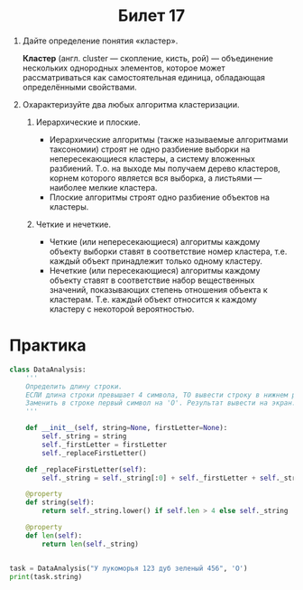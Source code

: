 <h1 align='center'>Билет 17</h1>

1. Дайте определение понятия «кластер».

    **Кластер** (англ. cluster — скопление, кисть, рой) — объединение
    нескольких однородных элементов, которое может рассматриваться
    как самостоятельная единица, обладающая определёнными
    свойствами.

2. Охарактеризуйте два любых алгоритма кластеризации.

    1. Иерархические и плоские.
    
        * Иерархические алгоритмы (также называемые алгоритмами таксономии) строят не одно разбиение выборки на непересекающиеся кластеры, а систему вложенных разбиений. Т.о. на выходе мы получаем дерево кластеров, корнем которого является вся выборка, а листьями — наиболее мелкие кластера.
        * Плоские алгоритмы строят одно разбиение объектов на кластеры.
    
    2. Четкие и нечеткие.

        * Четкие (или непересекающиеся) алгоритмы каждому объекту выборки ставят в соответствие номер кластера, т.е. каждый объект принадлежит только одному кластеру.
        * Нечеткие (или пересекающиеся) алгоритмы каждому объекту ставят в соответствие набор вещественных значений, показывающих степень отношения объекта к кластерам. Т.е. каждый объект относится к каждому кластеру с некоторой вероятностью.

# Практика

```python
class DataAnalysis:
    '''
    Определить длину строки.
    ЕСЛИ длина строки превышает 4 символа, ТО вывести строку в нижнем регистре.
    Заменить в строке первый символ на 'О'. Результат вывести на экран.
    '''

    def __init__(self, string=None, firstLetter=None):
        self._string = string
        self._firstLetter = firstLetter
        self._replaceFirstLetter()

    def _replaceFirstLetter(self):
        self._string = self._string[:0] + self._firstLetter + self._string[0 + 1:]

    @property
    def string(self):
        return self._string.lower() if self.len > 4 else self._string

    @property
    def len(self):
        return len(self._string)


task = DataAnalysis("У лукоморья 123 дуб зеленый 456", 'О')
print(task.string)
```